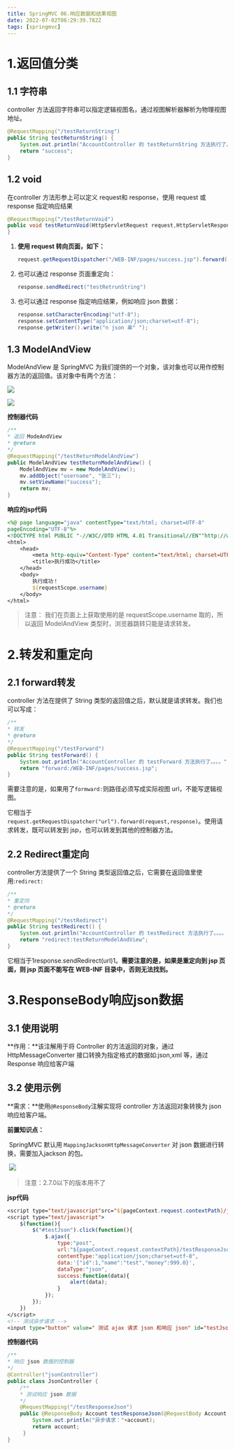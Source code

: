 ```yaml
---
title: SpringMVC 06.响应数据和结果视图
date: 2022-07-02T06:29:39.782Z
tags: [springmvc]
---
```

# 1.返回值分类

## 1.1 字符串

controller 方法返回字符串可以指定逻辑视图名，通过视图解析器解析为物理视图地址。

```java
@RequestMapping("/testReturnString")
public String testReturnString() {
    System.out.println("AccountController 的 testReturnString 方法执行了。。。。");
    return "success";
}
```

## 1.2 void

在controller 方法形参上可以定义 request和 response，使用 request 或 response 指定响应结果

```java
@RequestMapping("/testReturnVoid")
public void testReturnVoid(HttpServletRequest request,HttpServletResponse response)throws Exception {
}
```

1. **使用 request 转向页面，如下：**

   ```java
   request.getRequestDispatcher("/WEB-INF/pages/success.jsp").forward(request,response);
   ```

2. 也可以通过 response 页面重定向：

   ```java
   response.sendRedirect("testRetrunString")
   ```

3. 也可以通过 response 指定响应结果，例如响应 json 数据：

   ```java
   response.setCharacterEncoding("utf-8");
   response.setContentType("application/json;charset=utf-8");
   response.getWriter().write("n json 串" ");
   ```

## 1.3 ModelAndView

ModelAndView 是 SpringMVC 为我们提供的一个对象，该对象也可以用作控制器方法的返回值。该对象中有两个方法：

![](https://gitee.com/krislin_zhao/IMGcloud/raw/master/img/20200724125317.png)

![](https://gitee.com/krislin_zhao/IMGcloud/raw/master/img/20200724125441.png)

**控制器代码**

```java
/**
* 返回 ModeAndView
* @return
*/
@RequestMapping("/testReturnModelAndView")
public ModelAndView testReturnModelAndView() {
    ModelAndView mv = new ModelAndView();
    mv.addObject("username", "张三");
    mv.setViewName("success");
    return mv;
}
```

**响应的jsp代码**

```jsp
<%@ page language="java" contentType="text/html; charset=UTF-8"
pageEncoding="UTF-8"%>
<!DOCTYPE html PUBLIC "-//W3C//DTD HTML 4.01 Transitional//EN""http://www.w3.org/TR/html4/loose.dtd">
<html>
    <head>
        <meta http-equiv="Content-Type" content="text/html; charset=UTF-8">
        <title>执行成功</title>
    </head>
    <body>
        执行成功！
        ${requestScope.username}
    </body>
</html>
```

> 注意：
> 我们在页面上上获取使用的是 requestScope.username 取的，所以返回 ModelAndView 类型时，浏览器跳转只能是请求转发。

# 2.转发和重定向

## 2.1 forward转发

controller 方法在提供了 String 类型的返回值之后，默认就是请求转发。我们也可以写成：

```java
/**
* 转发
* @return
*/
@RequestMapping("/testForward")
public String testForward() {
    System.out.println("AccountController 的 testForward 方法执行了。。。。");
    return "forward:/WEB-INF/pages/success.jsp";
}
```

需要注意的是，如果用了`formward:`则路径必须写成实际视图 url，不能写逻辑视图。

它相当于`request.getRequestDispatcher("url").forward(request,response)`。使用请求转发，既可以转发到 jsp，也可以转发到其他的控制器方法。

## 2.2 Redirect重定向

controller方法提供了一个 String 类型返回值之后，它需要在返回值里使用:`redirect:`

```java
/**
* 重定向
* @return
*/
@RequestMapping("/testRedirect")
public String testRedirect() {
    System.out.println("AccountController 的 testRedirect 方法执行了。。。。");
    return "redirect:testReturnModelAndView";
}
```

它相当于1response.sendRedirect(url)1。**需要注意的是，如果是重定向到 jsp 页面，则 jsp 页面不能写在 WEB-INF 目录中，否则无法找到。**

# 3.ResponseBody响应json数据

## 3.1 使用说明

**作用：**该注解用于将 Controller 的方法返回的对象，通过 HttpMessageConverter 接口转换为指定格式的数据如:json,xml 			等，通过 Response 响应给客户端

## 3.2 使用示例

**需求：**使用`@ResponseBody`注解实现将 controller 方法返回对象转换为 json 响应给客户端。

**前置知识点：**

​	SpringMVC 默认用 `MappingJacksonHttpMessageConverter` 对 json 数据进行转换，需要加入jackson 的包。

​	![](https://gitee.com/krislin_zhao/IMGcloud/raw/master/img/20200724130742.png)

> 注意：2.7.0以下的版本用不了

**jsp代码**

```jsp
<script type="text/javascript"src="${pageContext.request.contextPath}/js/jquery.min.js"></script>
<script type="text/javascript">
    $(function(){
        $("#testJson").click(function(){
            $.ajax({
                type:"post",
                url:"${pageContext.request.contextPath}/testResponseJson",
                contentType:"application/json;charset=utf-8",
                data:'{"id":1,"name":"test","money":999.0}',
                dataType:"json",
                success:function(data){
                    alert(data);
                }
            });
        });
    })
</script>
<!-- 测试异步请求 -->
<input type="button" value=" 测试 ajax 请求 json 和响应 json" id="testJson"/>
```

**控制器代码**

```java
/**
* 响应 json 数据的控制器
*/
@Controller("jsonController")
public class JsonController {
    /**
    * 测试响应 json 数据
    */
    @RequestMapping("/testResponseJson")
    public @ResponseBody Account testResponseJson(@RequestBody Account account) {
        System.out.println("异步请求："+account);
        return account;
     }
}
```

